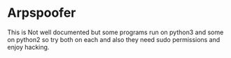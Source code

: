 # Arpspoofer
This is Not well documented but some programs run on python3 and some on python2 so try both on each and also they need sudo permissions and enjoy hacking. 

